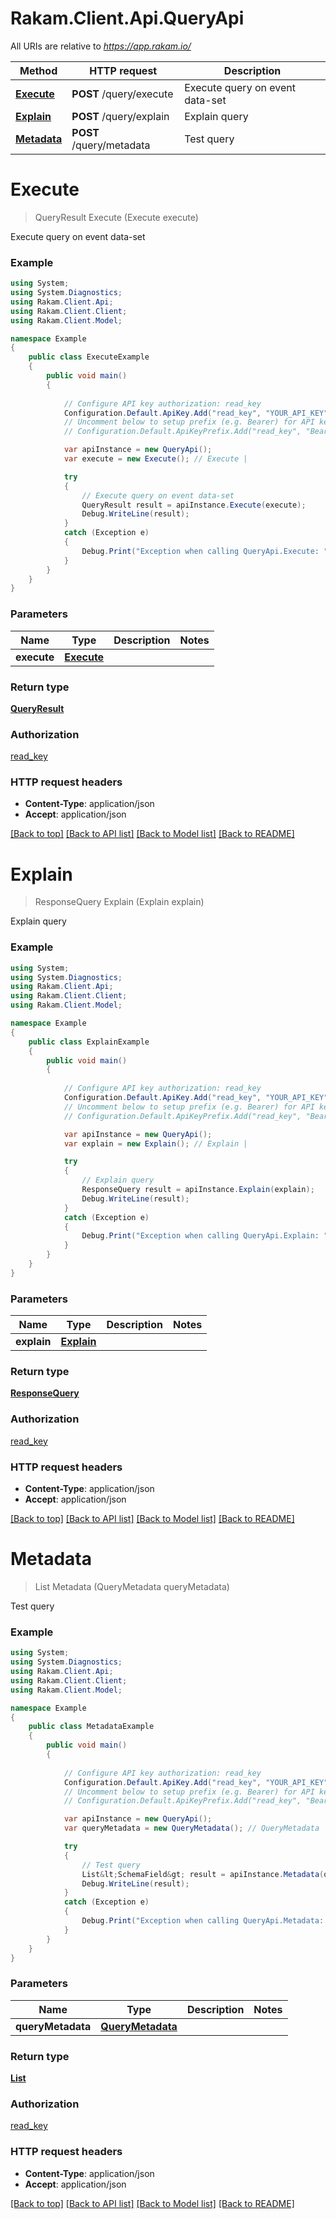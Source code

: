 # Rakam.Client.Api.QueryApi

All URIs are relative to *https://app.rakam.io/*

Method | HTTP request | Description
------------- | ------------- | -------------
[**Execute**](QueryApi.md#execute) | **POST** /query/execute | Execute query on event data-set
[**Explain**](QueryApi.md#explain) | **POST** /query/explain | Explain query
[**Metadata**](QueryApi.md#metadata) | **POST** /query/metadata | Test query


<a name="execute"></a>
# **Execute**
> QueryResult Execute (Execute execute)

Execute query on event data-set



### Example
```csharp
using System;
using System.Diagnostics;
using Rakam.Client.Api;
using Rakam.Client.Client;
using Rakam.Client.Model;

namespace Example
{
    public class ExecuteExample
    {
        public void main()
        {
            
            // Configure API key authorization: read_key
            Configuration.Default.ApiKey.Add("read_key", "YOUR_API_KEY");
            // Uncomment below to setup prefix (e.g. Bearer) for API key, if needed
            // Configuration.Default.ApiKeyPrefix.Add("read_key", "Bearer");

            var apiInstance = new QueryApi();
            var execute = new Execute(); // Execute | 

            try
            {
                // Execute query on event data-set
                QueryResult result = apiInstance.Execute(execute);
                Debug.WriteLine(result);
            }
            catch (Exception e)
            {
                Debug.Print("Exception when calling QueryApi.Execute: " + e.Message );
            }
        }
    }
}
```

### Parameters

Name | Type | Description  | Notes
------------- | ------------- | ------------- | -------------
 **execute** | [**Execute**](Execute.md)|  | 

### Return type

[**QueryResult**](QueryResult.md)

### Authorization

[read_key](../README.md#read_key)

### HTTP request headers

 - **Content-Type**: application/json
 - **Accept**: application/json

[[Back to top]](#) [[Back to API list]](../README.md#documentation-for-api-endpoints) [[Back to Model list]](../README.md#documentation-for-models) [[Back to README]](../README.md)

<a name="explain"></a>
# **Explain**
> ResponseQuery Explain (Explain explain)

Explain query



### Example
```csharp
using System;
using System.Diagnostics;
using Rakam.Client.Api;
using Rakam.Client.Client;
using Rakam.Client.Model;

namespace Example
{
    public class ExplainExample
    {
        public void main()
        {
            
            // Configure API key authorization: read_key
            Configuration.Default.ApiKey.Add("read_key", "YOUR_API_KEY");
            // Uncomment below to setup prefix (e.g. Bearer) for API key, if needed
            // Configuration.Default.ApiKeyPrefix.Add("read_key", "Bearer");

            var apiInstance = new QueryApi();
            var explain = new Explain(); // Explain | 

            try
            {
                // Explain query
                ResponseQuery result = apiInstance.Explain(explain);
                Debug.WriteLine(result);
            }
            catch (Exception e)
            {
                Debug.Print("Exception when calling QueryApi.Explain: " + e.Message );
            }
        }
    }
}
```

### Parameters

Name | Type | Description  | Notes
------------- | ------------- | ------------- | -------------
 **explain** | [**Explain**](Explain.md)|  | 

### Return type

[**ResponseQuery**](ResponseQuery.md)

### Authorization

[read_key](../README.md#read_key)

### HTTP request headers

 - **Content-Type**: application/json
 - **Accept**: application/json

[[Back to top]](#) [[Back to API list]](../README.md#documentation-for-api-endpoints) [[Back to Model list]](../README.md#documentation-for-models) [[Back to README]](../README.md)

<a name="metadata"></a>
# **Metadata**
> List<SchemaField> Metadata (QueryMetadata queryMetadata)

Test query



### Example
```csharp
using System;
using System.Diagnostics;
using Rakam.Client.Api;
using Rakam.Client.Client;
using Rakam.Client.Model;

namespace Example
{
    public class MetadataExample
    {
        public void main()
        {
            
            // Configure API key authorization: read_key
            Configuration.Default.ApiKey.Add("read_key", "YOUR_API_KEY");
            // Uncomment below to setup prefix (e.g. Bearer) for API key, if needed
            // Configuration.Default.ApiKeyPrefix.Add("read_key", "Bearer");

            var apiInstance = new QueryApi();
            var queryMetadata = new QueryMetadata(); // QueryMetadata | 

            try
            {
                // Test query
                List&lt;SchemaField&gt; result = apiInstance.Metadata(queryMetadata);
                Debug.WriteLine(result);
            }
            catch (Exception e)
            {
                Debug.Print("Exception when calling QueryApi.Metadata: " + e.Message );
            }
        }
    }
}
```

### Parameters

Name | Type | Description  | Notes
------------- | ------------- | ------------- | -------------
 **queryMetadata** | [**QueryMetadata**](QueryMetadata.md)|  | 

### Return type

[**List<SchemaField>**](SchemaField.md)

### Authorization

[read_key](../README.md#read_key)

### HTTP request headers

 - **Content-Type**: application/json
 - **Accept**: application/json

[[Back to top]](#) [[Back to API list]](../README.md#documentation-for-api-endpoints) [[Back to Model list]](../README.md#documentation-for-models) [[Back to README]](../README.md)

